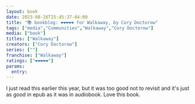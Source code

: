 ```yaml
---
layout: book
date: 2023-08-26T15:45:37-04:00
title: "📚 bookblog: ❤️❤️❤️❤️❤️ for Walkaway, by Cory Doctorow"
tags: ["media","Communities","Walkaway","Cory Doctorow"]
media: ["book"]
titles: ["Walkaway"]
creators: ["Cory Doctorow"]
series: [""]
franchise: ["Walkaway"]
ratings: ["❤️❤️❤️❤️❤️"]
params:
  entry:
---
```

I just read this earlier this year, but it was too good not to revisit and it's just as good in epub as it was in audiobook. Love this book.
